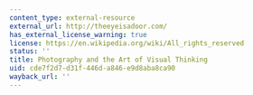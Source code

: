 ```yaml
---
content_type: external-resource
external_url: http://theeyeisadoor.com/
has_external_license_warning: true
license: https://en.wikipedia.org/wiki/All_rights_reserved
status: ''
title: Photography and the Art of Visual Thinking
uid: cde7f2d7-d31f-446d-a846-e9d8aba8ca90
wayback_url: ''
---
```

